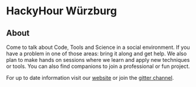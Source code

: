 # HackyHour Würzburg
## About
Come to talk about Code, Tools and Science in a social environment.
If you have a problem in one of those areas: bring it along and get help.
We also plan to make hands on sessions where we learn and apply new techniques or tools.
You can also find companions to join a professional or fun project.

For up to date information visit our [website](http://hackyhour.github.io/Wuerzburg/) or join the [gitter channel](https://gitter.im/HackyHour/Wuerzburg).
